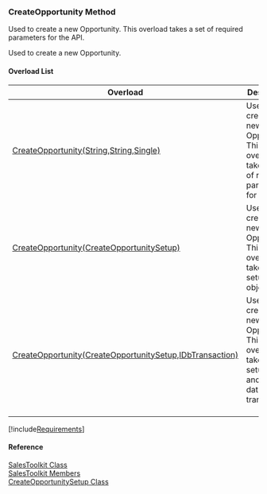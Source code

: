 ﻿### CreateOpportunity Method

Used to create a new Opportunity. This overload takes a set of required parameters for the API.

Used to create a new Opportunity.

#### Overload List

| Overload | Description |
| --- | --- |
| [CreateOpportunity(String,String,Single)](FChoice.Toolkits.Clarify~FChoice.Toolkits.Clarify.Sales.SalesToolkit~CreateOpportunity(String,String,Single).md) | Used to create a new Opportunity. This overload takes a set of required parameters for the API.   |
| [CreateOpportunity(CreateOpportunitySetup)](FChoice.Toolkits.Clarify~FChoice.Toolkits.Clarify.Sales.SalesToolkit~CreateOpportunity(CreateOpportunitySetup).md) | Used to create a new Opportunity. This overload takes a setup object.   |
| [CreateOpportunity(CreateOpportunitySetup,IDbTransaction)](FChoice.Toolkits.Clarify~FChoice.Toolkits.Clarify.Sales.SalesToolkit~CreateOpportunity(CreateOpportunitySetup,IDbTransaction).md) | Used to create a new Opportunity. This overload takes a setup object and a database transaction.   |

[!include[Requirements](../partials/requirements.md)]



#### Reference

[SalesToolkit Class](FChoice.Toolkits.Clarify~FChoice.Toolkits.Clarify.Sales.SalesToolkit.md)  
[SalesToolkit Members](FChoice.Toolkits.Clarify~FChoice.Toolkits.Clarify.Sales.SalesToolkit_members.md)  
[CreateOpportunitySetup Class](FChoice.Toolkits.Clarify~FChoice.Toolkits.Clarify.Sales.CreateOpportunitySetup.md)